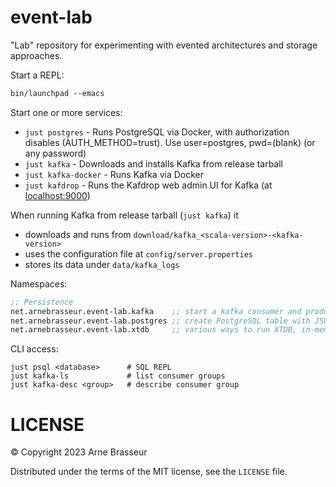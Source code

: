 # event-lab

"Lab" repository for experimenting with evented architectures and storage
approaches.

Start a REPL:

```clj
bin/launchpad --emacs
```

Start one or more services:

- `just postgres` - Runs PostgreSQL via Docker, with authorization disables (AUTH_METHOD=trust). Use user=postgres, pwd=(blank) (or any password)
- `just kafka` - Downloads and installs Kafka from release tarball
- `just kafka-docker` - Runs Kafka via Docker
- `just kafdrop` - Runs the Kafdrop web admin UI for Kafka (at [localhost:9000](https://localhost:9000))

When running Kafka from release tarball (`just kafka`) it

- downloads and runs from `download/kafka_<scala-version>-<kafka-version>`
- uses the configuration file at `config/server.properties`
- stores its data under `data/kafka_logs`

Namespaces:

```clj
;; Persistence
net.arnebrasseur.event-lab.kafka    ;; start a kafka consumer and producer
net.arnebrasseur.event-lab.postgres ;; create PostgreSQL table with JSONB column, store/fetch events
net.arnebrasseur.event-lab.xtdb     ;; various ways to run XTDB, in-memory/rocksdb/jdbc/kafka and permutations thereof
```

CLI access:

```
just psql <database>      # SQL REPL
just kafka-ls             # list consumer groups
just kafka-desc <group>   # describe consumer group
```

# LICENSE

&copy; Copyright 2023 Arne Brasseur

Distributed under the terms of the MIT license, see the `LICENSE` file.
